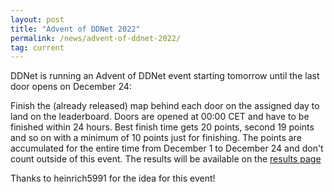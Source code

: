```yaml
---
layout: post
title: "Advent of DDNet 2022"
permalink: /news/advent-of-ddnet-2022/
tag: current
---
```


DDNet is running an Advent of DDNet event starting tomorrow until the last door opens on December 24:

Finish the (already released) map behind each door on the assigned day to land on the leaderboard. Doors are opened at 00:00 CET and have to be finished within 24 hours. Best finish time gets 20 points, second 19 points and so on with a minimum of 10 points just for finishing. The points are accumulated for the entire time from December 1 to December 24 and don't count outside of this event.
The results will be available on the [results page](https://ddnet.org/tournaments/advent2022/)

Thanks to heinrich5991 for the idea for this event!
